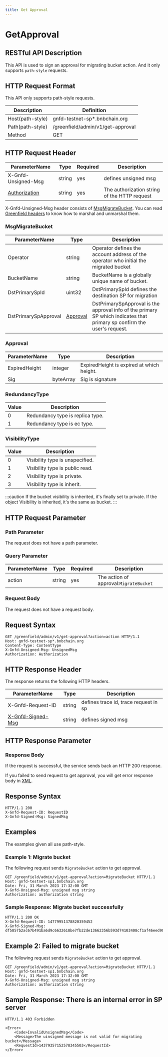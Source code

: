 ```yaml
---
title: Get Approval
---
```


# GetApproval

## RESTful API Description

This API is used to sign an approval for migrating bucket action. And it only supports `path-style` requests.

## HTTP Request Format

This API only supports path-style requests.

| Description      | Definition                        |
| ---------------- | --------------------------------- |
| Host(path-style) | gnfd-testnet-sp*.bnbchain.org    |
| Path(path-style) | /greenfield/admin/v1/get-approval |
| Method           | GET                               |

## HTTP Request Header

| ParameterName                                                            | Type   | Required | Description                                  |
| ------------------------------------------------------------------------ | ------ | -------- | -------------------------------------------- |
| X-Gnfd-Unsigned-Msg                                                      | string | yes      | defines unsigned msg                         |
| [Authorization](/README.md#authorization-header) | string | yes      | The authorization string of the HTTP request |

X-Gnfd-Unsigned-Msg header consists of [MsgMigrateBucket](#msgmigratebucket). You can read [Greenfield headers](/README.md) to know how to marshal and unmarshal them.

### MsgMigrateBucket
| ParameterName        | Type                              | Description                                                                                                                                                                                                         |
| ---------------------| --------------------------------- | ----------------------------------------------------------------------------------------------------------------------- |
| Operator             | string                            | Operator defines the account address of the operator who initial the migrated bucket                                     |
| BucketName           | string                            | BucketName is a globally unique name of bucket.                                                                         |
| DstPrimarySpId       | uint32                            | DstPrimarySpId defines the destination SP for migration                                                                 |
| DstPrimarySpApproval | [Approval](#approval)             | DstPrimarySpApproval is the approval info of the primary SP which indicates that primary sp confirm the user's request. |

### Approval

| ParameterName | Type      | Description                               |
| ------------- | --------- | ----------------------------------------- |
| ExpiredHeight | integer   | ExpiredHeight is expired at which height. |
| Sig           | byteArray | Sig is signature                          |

### RedundancyType

| Value | Description                      |
| ----- | -------------------------------- |
| 0     | Redundancy type is replica type. |
| 1     | Redundancy type is ec type.      |

### VisibilityType

| Value | Description                     |
| ----- | ------------------------------- |
| 0     | Visibility type is unspecified. |
| 1     | Visibility type is public read. |
| 2     | Visibility type is private.     |
| 3     | Visibility type is inherit.     |

:::caution
If the bucket visibility is inherited, it's finally set to private. If the object Visibility is inherited, it's the same as bucket.
:::

## HTTP Request Parameter

### Path Parameter

The request does not have a path parameter.

### Query Parameter

| ParameterName | Type   | Required | Description                                             |
| ------------- | ------ | -------- | ------------------------------------------------------- |
| action        | string | yes      | The action of approval:`MigrateBucket`                  |

### Request Body

The request does not have a request body.

## Request Syntax

```HTTP
GET /greenfield/admin/v1/get-approval?action=action HTTP/1.1
Host: gnfd-testnet-sp*.bnbchain.org
Content-Type: ContentType
X-Gnfd-Unsigned-Msg: UnsignedMsg
Authorization: Authorization
```

## HTTP Response Header

The response returns the following HTTP headers.

| ParameterName                                                             | Type   | Description                           |
| ------------------------------------------------------------------------- | ------ | ------------------------------------- |
| X-Gnfd-Request-ID                                                         | string | defines trace id, trace request in sp |
| [X-Gnfd-Signed-Msg](/README.md#x-gnfd-signed-msg) | string | defines signed msg                    |

## HTTP Response Parameter

### Response Body

If the request is successful, the service sends back an HTTP 200 response.

If you failed to send request to get approval, you will get error response body in [XML](./sp_response.md#sp-error-response).

## Response Syntax

```HTTP
HTTP/1.1 200
X-Gnfd-Request-ID: RequestID
X-Gnfd-Signed-Msg: SignedMsg
```

## Examples

The examples given all use path-style.

### Example 1: Migrate bucket

The following request sends `MigrateBucket` action to get approval.

```HTTP
GET /greenfield/admin/v1/get-approval?action=MigrateBucket HTTP/1.1
Host: gnfd-testnet-sp1.bnbchain.org
Date: Fri, 31 March 2023 17:32:00 GMT
X-Gnfd-Unsigned-Msg: unsigned msg string
Authorization: authorization string
```

### Sample Response: Migrate bucket successfully

```HTTP
HTTP/1.1 200 OK
X-Gnfd-Request-ID: 14779951378820359452
X-Gnfd-Signed-Msg: df5857b2ac67b491ba6d9c6632618be7fb22de13662356b593d74103408cf1af46eed90edaa77bdb65b12fc63ee3bec8314ad7bb0f3ae099ccf7dafe22abff2e01
```

## Example 2: Failed to migrate bucket

The following request sends `MigrateBucket` action to get approval.

```HTTP
GET /greenfield/admin/v1/get-approval?action=MigrateBucket HTTP/1.1
Host: gnfd-testnet-sp1.bnbchain.org
Date: Fri, 31 March 2023 17:32:00 GMT
X-Gnfd-Unsigned-Msg: unsigned msg string
Authorization: authorization string
```

## Sample Response: There is an internal error in SP server

```HTTP
HTTP/1.1 403 Forbidden

<Error>
    <Code>InvalidUnsignedMsg</Code>
    <Message>The uinsigned message is not valid for migrating bucket</Message>
    <RequestId>14379357152578345503</RequestId>
</Error>
```
